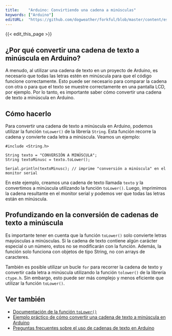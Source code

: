 ```yaml
---
title:    "Arduino: Convirtiendo una cadena a minúsculas"
keywords: ["Arduino"]
editURL:  "https://github.com/dogweather/forkful/blob/master/content/es/arduino/converting-a-string-to-lower-case.md"
---
```


{{< edit_this_page >}}

## ¿Por qué convertir una cadena de texto a minúscula en Arduino?

A menudo, al utilizar una cadena de texto en un proyecto de Arduino, es necesario que todas las letras estén en minúscula para que el código funcione correctamente. Esto puede ser necesario para comparar la cadena con otra o para que el texto se muestre correctamente en una pantalla LCD, por ejemplo. Por lo tanto, es importante saber cómo convertir una cadena de texto a minúscula en Arduino.

## Cómo hacerlo

Para convertir una cadena de texto a minúscula en Arduino, podemos utilizar la función `toLower()` de la librería `String`. Esta función recorre la cadena y convierte cada letra a minúscula. Veamos un ejemplo:

```Arduino
#include <String.h>

String texto = "CONVERSIÓN A MINÚSCULA";
String textoMinusc = texto.toLower();

Serial.println(textoMinusc); // imprime "conversión a minúscula" en el monitor serial
```

En este ejemplo, creamos una cadena de texto llamada `texto` y la convertimos a minúscula utilizando la función `toLower()`. Luego, imprimimos la cadena resultante en el monitor serial y podemos ver que todas las letras están en minúscula.

## Profundizando en la conversión de cadenas de texto a minúscula

Es importante tener en cuenta que la función `toLower()` solo convierte letras mayúsculas a minúsculas. Si la cadena de texto contiene algún carácter especial o un número, estos no se modificarán con la función. Además, la función solo funciona con objetos de tipo String, no con arrays de caracteres.

También es posible utilizar un bucle `for` para recorrer la cadena de texto y convertir cada letra a minúscula utilizando la función `tolower()` de la librería `ctype.h`. Sin embargo, esto puede ser más complejo y menos eficiente que utilizar la función `toLower()`.

## Ver también

- [Documentación de la función `toLower()`](https://www.arduino.cc/reference/en/language/functions/string-functions/toupper/)
- [Ejemplo práctico de cómo convertir una cadena de texto a minúscula en Arduino](https://www.instructables.com/Converting-String-to-Lower-Case-in-Arduino/)
- [Preguntas frecuentes sobre el uso de cadenas de texto en Arduino](https://arduino.stackexchange.com/questions/3830/how-do-i-use-character-arrays-instead-of-strings)